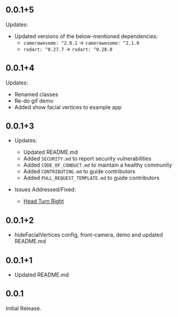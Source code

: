 ## 0.0.1+5

Updates:

- Updated versions of the below-mentioned dependencies:
  - `camerawesome: ^2.0.1` -> `camerawesome: ^2.1.0`
  - `rxdart: ^0.27.7` -> `rxdart: ^0.28.0`

## 0.0.1+4

Updates:

- Renamed classes
- Re-do gif demo
- Added show facial vertices to example app

## 0.0.1+3

- Updates:

  - Updated README.md
  - Added `SECURITY.md` to report security vulnerabilities
  - Added `CODE_OF_CONDUCT.md` to maintain a healthy community
  - Added `CONTRIBUTING.md` to guide contributors
  - Added `PULL_REQUEST_TEMPLATE.md` to guide contributors

- Issues Addressed/Fixed:
  - [Head Turn Right](https://github.com/GhagSagar23/livelyness_detection/issues/8)

## 0.0.1+2

- hideFacialVertices config, front-camera, demo and updated README.md

## 0.0.1+1

- Updated README.md

## 0.0.1

Initial Release.
